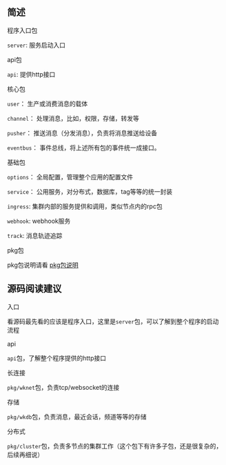 
## 简述

程序入口包

`server`: 服务启动入口

api包

`api`: 提供http接口

核心包

`user`： 生产或消费消息的载体

`channel`： 处理消息，比如，权限，存储，转发等

`pusher`： 推送消息（分发消息），负责将消息推送给设备

`eventbus`： 事件总线，将上述所有包的事件统一成接口。

基础包

`options`： 全局配置，管理整个应用的配置文件

`service`： 公用服务，对分布式，数据库，tag等等的统一封装

`ingress`: 集群内部的服务提供和调用，类似节点内的rpc包

`webhook`: webhook服务

`track`: 消息轨迹追踪

pkg包

pkg包说明请看 [pkg包说明](pkg/README.md)

## 源码阅读建议

入口

看源码最先看的应该是程序入口，这里是`server`包，可以了解到整个程序的启动流程

api

`api`包，了解整个程序提供的http接口

长连接

`pkg/wknet`包，负责tcp/websocket的连接

存储

`pkg/wkdb`包，负责消息，最近会话，频道等等的存储

分布式

`pkg/cluster`包，负责多节点的集群工作（这个包下有许多子包，还是很复杂的，后续再细说）

